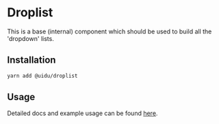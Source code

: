 # Droplist

This is a base (internal) component which should be used to build all the 'dropdown' lists.

## Installation

```sh
yarn add @uidu/droplist
```

## Usage

Detailed docs and example usage can be found [here](https://uidu.atlassian.com/packages/core/droplist).

